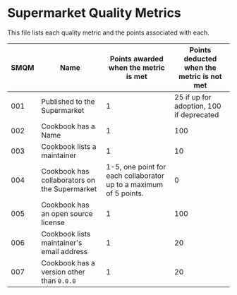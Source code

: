 # Supermarket Quality Metrics

This file lists each quality metric and the points associated with each.

SMQM|Name|Points awarded when the metric is met|Points deducted when the metric is not met
----|----|-------------------------------------|------------------------------------------
001|Published to the Supermarket|1|25 if up for adoption, 100 if deprecated|
002|Cookbook has a Name|1|100
003|Cookbook lists a maintainer|1|10
004|Cookbook has collaborators on the Supermarket|1-5, one point for each collaborator up to a maximum of 5 points.|0
005|Cookbook has an open source license|1|100
006|Cookbook lists maintainer's email address|1|20
007|Cookbook has a version other than `0.0.0`|1|20
